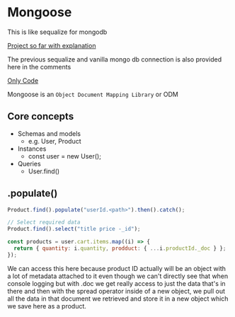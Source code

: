 # Mongoose

This is like sequalize for mongodb

<a href="https://github.com/iamsuteerth/NodeJS-Guide/tree/main/3_SQL_NoSQL/03_mongoose/shop_project"> Project so far with explanation</a>

The previous sequalize and vanilla mongo db connection is also provided here in the comments

<a href="https://github.com/iamsuteerth/NodeJS-Guide/tree/main/3_SQL_NoSQL/03_mongoose/vanilla_shop_project"> Only Code </a>

Mongoose is an `Object Document Mapping Library` or ODM

## Core concepts

- Schemas and models
  - e.g. User, Product
- Instances
  - const user = new User();
- Queries
  - User.find()

## .populate()

```js
Product.find().populate("userId.<path>").then().catch();
```

```js
// Select required data
Product.find().select("title price -_id");
```

```js
const products = user.cart.items.map((i) => {
  return { quantity: i.quantity, prodduct: { ...i.productId._doc } };
});
```

We can access this here because product ID actually will be an object with a lot of metadata attached to it even though we can't directly see that when console logging but with .doc we get really access to just the data that's in there and then with the spread operator inside of a new object, we pull out all the data in that document we retrieved and store it in a new object which we save here as a product.
